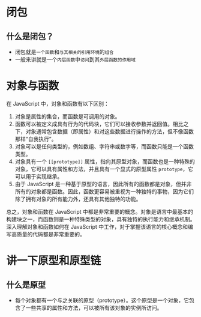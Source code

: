 # 闭包
## 什么是闭包？
- 闭包就是`一个函数`和`与其相关的引用环境`的`组合` 
- 一般来讲就是一个`内层函数`中`访问`到其`外层函数的作用域`

# 对象与函数

在 JavaScript 中，对象和函数有以下区别：

1.  对象是属性的集合，而函数是可调用的对象。
2.  函数可以被定义成具有行为的代码块，它们可以接收参数并返回值。相比之下，对象通常包含数据（即属性）和对这些数据进行操作的方法，但不像函数那样“自我执行”。
3.  对象可以是任何类型的，例如数组、字符串或数字等，而函数只能是一个函数类型。
4.  对象具有一个 `[[prototype]]` 属性，指向其原型对象，而函数也是一种特殊的对象，它可以具有属性和方法，并且具有一个显式的原型属性 `prototype`，它可以用于实现继承。
5.  由于 JavaScript 是一种基于原型的语言，因此所有的函数都是对象，但并非所有的对象都是函数。因此，函数更容易被重视为一种独特的事物，因为它们除了拥有对象的所有能力外，还具有其他独特的功能。

总之，对象和函数在 JavaScript 中都是非常重要的概念。对象是语言中最基本的构建块之一，而函数则是一种特殊类型的对象，具有独特的执行能力和继承机制。深入理解对象和函数如何在 JavaScript 中工作，对于掌握该语言的核心概念和编写高质量的代码都是非常重要的。

# 讲一下原型和原型链
## 什么是原型
- 每个对象都有一个与之关联的原型（prototype）。这个原型是一个对象，它包含了一些共享的属性和方法，可以被所有该对象的实例所访问。






